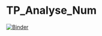 # TP_Analyse_Num
[![Binder](https://mybinder.org/badge_logo.svg)](https://mybinder.org/v2/gh/MohamedAmineBoufares/TP_Analyse_Num/main)
